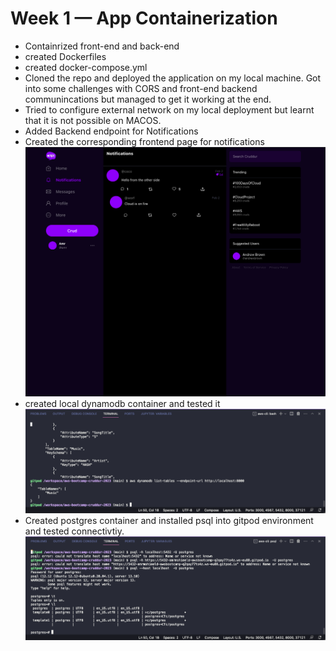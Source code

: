 # Week 1 — App Containerization

- Containrized front-end and back-end 
- created Dockerfiles
- created docker-compose.yml
- Cloned the repo and deployed the application on my local machine. Got into some challenges with CORS and front-end backend communincations but managed to get it working at the end.
- Tried to configure external network on my local deployment but learnt that it is not possible on MACOS.
- Added Backend endpoint for Notifications
- Created the corresponding frontend page for notifications
![Week1_Notification_page](_assets/Week1_Notification_page.png)
- created local dynamodb container and tested it
![Week1_dynamodb](_assets/Week1_dynamodb.png)
- Created postgres container and installed psql into gitpod environment and tested connectivtiy.
![Week1_psql](_assets/Week1_psql.png)

